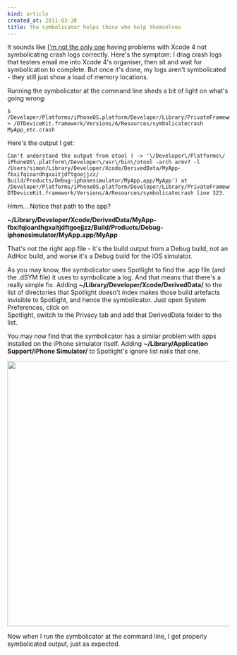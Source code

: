 ```yaml
---
kind: article
created_at: 2011-03-30
title: The symbolicator helps those who help themselves
---
```


It sounds like [I'm not the only one][so1] having problems with Xcode 4 not 
symbolicating crash logs correctly. Here's the symptom: I drag crash logs that 
testers email me into Xcode 4's organiser, then sit and wait for symbolication to
complete. But once it's done, my logs aren't symbolicated - they still just show 
a load of memory locations.

Running the symbolicator at the command line sheds a bit of light on what's going
wrong:

    $ /Developer/Platforms/iPhoneOS.platform/Developer/Library/PrivateFrameworks\
    > /DTDeviceKit.framework/Versions/A/Resources/symbolicatecrash MyApp_etc.crash

Here's the output I get:

    Can't understand the output from otool ( -> '\/Developer\/Platforms\/
    iPhoneOS\.platform\/Developer\/usr\/bin\/otool -arch armv7 -l   
    /Users/simon/Library/Developer/Xcode/DerivedData/MyApp-fbxifqioardhgxaitjdftgoejjzz/
    Build/Products/Debug-iphonesimulator/MyApp.app/MyApp') at 
    /Developer/Platforms/iPhoneOS.platform/Developer/Library/PrivateFrameworks/
    DTDeviceKit.framework/Versions/A/Resources/symbolicatecrash line 323.

Hmm... Notice that path to the app? 

**~/Library/Developer/Xcode/DerivedData/MyApp-fbxifqioardhgxaitjdftgoejjzz/Build/Products/Debug-iphonesimulator/MyApp.app/MyApp**

That's not the right app file - it's the build output from a Debug build, not an 
AdHoc build, and worse it's a Debug build for the iOS simulator.

As you may know, the symbolicator uses Spotlight to find the .app file (and the .dSYM file)
it uses to symbolicate a log. And that means that there's a really simple fix. 
Adding **~/Library/Developer/Xcode/DerivedData/** to the list 
of directories that Spotlight doesn't index makes those build artefacts invisible to
Spotlight, and hence the symbolicator. Just open System Preferences, click on  
Spotlight, switch to the Privacy tab and add that DerivedData folder to the list.

You may now find that the symbolicator has a similar problem with apps installed on
the iPhone simulator itself. Adding **~/Library/Application Support/iPhone Simulator/** to
Spotlight's ignore list nails that one.

<img class="framed" width="600" title="Spotlight settings" src="/images/blog/spotlight-symbolicator.png" alt="" />

Now when I run the symbolicator at the command line, I get properly symbolicated 
output, just as expected.

[so1]: http://stackoverflow.com/questions/5458573/xcode-4-failure-to-symbolicate-crash-log/5491334#5491334